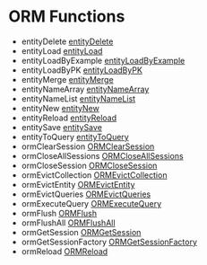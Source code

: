 # ORM Functions

- entityDelete [entityDelete](../functions/entitydelete.md)
- entityLoad [entityLoad](../functions/entityload.md)
- entityLoadByExample [entityLoadByExample](../functions/entityloadbyexample.md)
- entityLoadByPK [entityLoadByPK](../functions/entityloadbypk.md)
- entityMerge [entityMerge](../functions/entitymerge.md)
- entityNameArray [entityNameArray](../functions/entitynamearray.md)
- entityNameList [entityNameList](../functions/entitynamelist.md)
- entityNew [entityNew](../functions/entitynew.md)
- entityReload [entityReload](../functions/entityreload.md)
- entitySave [entitySave](../functions/entitysave.md)
- entityToQuery [entityToQuery](../functions/entitytoquery.md)
- ormClearSession [ORMClearSession](../functions/ormclearsession.md)
- ormCloseAllSessions [ORMCloseAllSessions](../functions/ormcloseallsessions.md)
- ormCloseSession [ORMCloseSession](../functions/ormclosesession.md)
- ormEvictCollection [ORMEvictCollection](../functions/ormevictcollection.md)
- ormEvictEntity [ORMEvictEntity](../functions/ormevictentity.md)
- ormEvictQueries [ORMEvictQueries](../functions/ormevictqueries.md)
- ormExecuteQuery [ORMExecuteQuery](../functions/ormexecutequery.md)
- ormFlush [ORMFlush](../functions/ormflush.md)
- ormFlushAll [ORMFlushAll](../functions/ormflushall.md)
- ormGetSession [ORMGetSession](../functions/ormgetsession.md)
- ormGetSessionFactory [ORMGetSessionFactory](../functions/ormgetsessionfactory.md)
- ormReload [ORMReload](../functions/ormreload.md)
